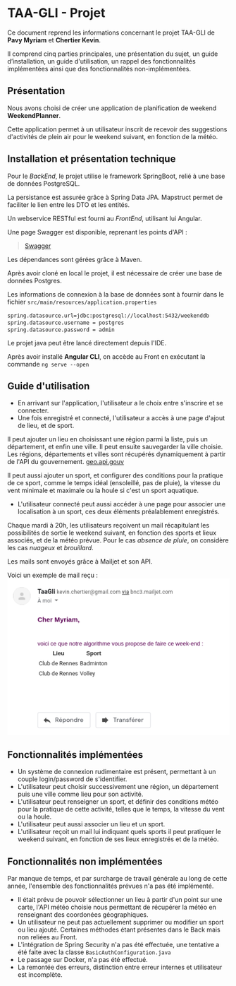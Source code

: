 # TAA-GLI - Projet

Ce document reprend les informations concernant le projet TAA-GLI de **Pavy Myriam** et **Chertier Kevin**.

Il comprend cinq parties principales, une présentation du sujet, un guide d’installation, un guide d'utilisation, un rappel des fonctionnalités implémentées ainsi que des fonctionnalités non-implémentées.

## Présentation

Nous avons choisi de créer une application de planification de weekend **WeekendPlanner**.

Cette application permet à un utilisateur inscrit de recevoir des suggestions d'activités de plein air pour le weekend suivant, en fonction de la météo. 


## Installation et présentation technique

Pour le *BackEnd*, le projet utilise le framework SpringBoot, relié à une base de données PostgreSQL.

La persistance est assurée grâce à Spring Data JPA. Mapstruct permet de faciliter le lien entre les DTO et les entités.

Un webservice RESTful est fourni au *FrontEnd*, utilisant lui Angular.

Une page Swagger est disponible, reprenant les points d'API :
> [Swagger](http://localhost:9090/swagger-ui.html#/ "http://localhost:9090/swagger-ui.html#/")

Les dépendances sont gérées grâce à Maven.


Après avoir cloné en local le projet, il est nécessaire de créer une base de données Postgres.


Les informations de connexion à la base de données sont à fournir dans le fichier `src/main/resources/application.properties`

    spring.datasource.url=jdbc:postgresql://localhost:5432/weekenddb
	spring.datasource.username = postgres
	spring.datasource.password = admin

Le projet java peut être lancé directement depuis l'IDE.

 
 Après avoir installé **Angular CLI**, on accède au Front en exécutant la commande `ng serve --open`
 
## Guide d'utilisation

 - En arrivant sur l'application, l'utilisateur a le choix entre s'inscrire et se connecter.
 - Une fois enregistré et connecté, l'utilisateur a accès à une page d'ajout de lieu, et de sport.

 Il peut ajouter un lieu en choisissant une région parmi la liste, puis un département, et enfin une ville. Il peut ensuite sauvegarder la ville choisie.
 Les régions, départements et villes sont récupérés dynamiquement à partir de l'API du gouvernement.  [geo.api.gouv](https://geo.api.gouv.fr/ "https://geo.api.gouv.fr/")

 Il peut aussi ajouter un sport, et configurer des conditions pour la pratique de ce sport, comme le temps idéal (ensoleillé, pas de pluie), la vitesse du vent minimale et maximale ou la houle si c'est un sport aquatique.
- L'utilisateur connecté peut aussi accéder à une page pour associer une localisation à un sport, ces deux éléments préalablement enregistrés. 

 Chaque mardi à 20h, les utilisateurs reçoivent un mail récapitulant les possibilités de sortie le weekend suivant, en fonction des sports et lieux associés, et de la météo prévue. Pour le cas *absence de pluie*, on considère les cas *nuageux* et *brouillard*.
 
 Les mails sont envoyés grâce à Mailjet et son API.

Voici un exemple de mail reçu :
![Exemple de Mail](Exemple_Mail.png)

## Fonctionnalités implémentées
- Un système de connexion rudimentaire est présent, permettant à un couple login/password de s'identifier.
- L'utilisateur peut choisir successivement une région, un département puis une ville comme lieu pour son activité.
- L'utilisateur peut renseigner un sport, et définir des conditions météo pour la pratique de cette activité, telles que le temps, la vitesse du vent ou la houle.
- L'utilisateur peut aussi associer un lieu et un sport.
- L'utilisateur reçoit un mail lui indiquant quels sports il peut pratiquer le weekend suivant, en fonction de ses lieux enregistrés et de la météo.

## Fonctionnalités non implémentées
Par manque de temps, et par surcharge de travail générale au long de cette année, l'ensemble des fonctionnalités prévues n'a pas été implémenté.

- Il était prévu de pouvoir sélectionner un lieu à partir d'un point sur une carte, l'API météo choisie nous permettant de récupérer la météo en renseignant des coordonées géographiques.
- Un utilisateur ne peut pas actuellement supprimer ou modifier un sport ou lieu ajouté. Certaines méthodes étant présentes dans le Back mais non reliées au Front.
- L'intégration de Spring Security n'a pas été effectuée, une tentative a été faite avec la classe `BasicAuthConfiguration.java`
- Le passage sur Docker, n'a pas été effectué.
- La remontée des erreurs, distinction entre erreur internes et utilisateur est incomplète. 
